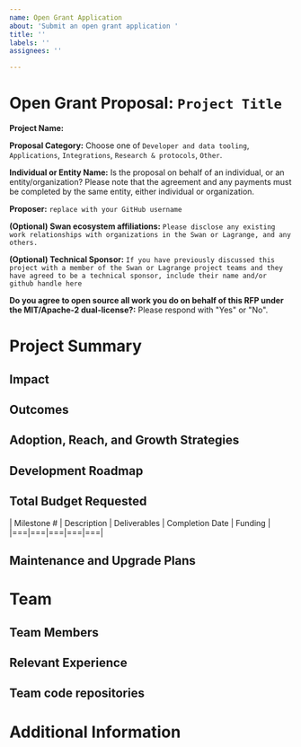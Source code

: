 ```yaml
---
name: Open Grant Application
about: 'Submit an open grant application '
title: ''
labels: ''
assignees: ''

---
```


# Open Grant Proposal: `Project Title`

**Project Name:**

**Proposal Category:** Choose one of `Developer and data tooling`, `Applications`, `Integrations`, `Research & protocols`, `Other`. 

**Individual or Entity Name:** Is the proposal on behalf of an individual, or an entity/organization? Please note that the agreement and any payments must be completed by the same entity, either individual or organization.

**Proposer:** `replace with your GitHub username`

**(Optional) Swan ecosystem affiliations:** `Please disclose any existing work relationships with organizations in the Swan or Lagrange, and any others.` 

**(Optional) Technical Sponsor:** `If you have previously discussed this project with a member of the Swan or Lagrange project teams and they have agreed to be a technical sponsor, include their name and/or github handle here`

**Do you agree to open source all work you do on behalf of this RFP under the MIT/Apache-2 dual-license?:** Please respond with "Yes" or "No".

# Project Summary

<!-- Describe the nature and scope of the problem you are addressing, and how this project will address that need. This section should be 2-3 paragraphs long. -->

## Impact 

<!-- This section should be 2-3 paragraphs long. Please describe in more detail why this proposal is valuable for the Swan, Lagrange, or related ecosystems.
- What pain points does this project seek to address? 
- What are the benefits to getting this right? What are the risks of not getting this right?
- What impact will this project have in a specific vertical, market, or ecosystem? What does success look like? -->

## Outcomes

<!-- Please describe in detail what your final outcomes & deliverable(s) for this project will be. Include a specification of the project and what functionality the software will deliver when it is finished.-->
<!-- Please describe how your team is measuring the success of your project and define the metrics being used.-->

## Adoption, Reach, and Growth Strategies

<!-- Who is the target audience for your project? How large is this audience and how are you currently engaging with them?

<!-- If applicable, how do you intend to onboard new users? If you are just starting to interact with your target audience, how will you onboard your first 10 users? Your first 100? -->

## Development Roadmap

<!-- Please break up your development work into a clear set of 2-4 milestones. This section should be detailed (will vary by project, but aim for 1-2 pages for this section). -->

<!-- For each milestone, please describe:
- The functionality that is expected after the completion of each milestone.
- How many people will be working on each milestone and their roles
- The amount of funding required for each milestone
- How much time this milestone will take to achieve (using real dates) -->


## Total Budget Requested

| Milestone # | Description | Deliverables | Completion Date | Funding |
|===|===|===|===|===|

## Maintenance and Upgrade Plans

<!-- Specify your team's long-term plans to maintain this project and improve it over time. -->


# Team

## Team Members

<!-- - Team Member 1 -->
<!-- - Team Member 2 -->
<!-- - Team Member 3 -->
<!-- - ...

## Team Member LinkedIn Profiles

<!-- - Team Member 1 LinkedIn profile -->
<!-- - Team Member 2 LinkedIn profile -->
<!-- - Team Member 3 LinkedIn profile -->
<!-- - ...

## Team Website

<!-- Please link to your team's website here (make sure it's `https`) -->

## Relevant Experience

<!-- Please describe (in words) your team's relevant experience, and why you think you are the right team to build this project. You can cite your team's prior experience in similar domains, doing similar dev work, individual team members' backgrounds, etc. -->

## Team code repositories

<!-- Please provide links to your team's prior code repos for similar or related projects. -->

# Additional Information
<!-- How did you learn about the Open Grants Program? -->
<!-- Please provide the best email address for discussing the grant agreement and general next steps. -->
<!-- Please include any additional information that you think would be useful in helping us to evaluate your proposal. -->
